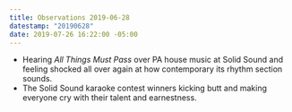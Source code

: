 ```yaml
---
title: Observations 2019-06-28
datestamp: "20190628"
date: 2019-07-26 16:22:00 -05:00
---
```


- Hearing *All Things Must Pass* over PA house music at Solid Sound and feeling shocked all over again at how contemporary its rhythm section sounds.
- The Solid Sound karaoke contest winners kicking butt and making everyone cry with their talent and earnestness.
